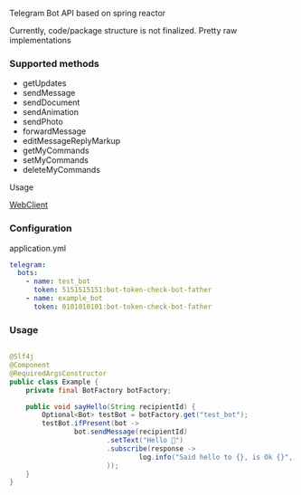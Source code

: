 Telegram Bot API based on spring reactor

Currently, code/package structure is not finalized. Pretty raw implementations

### Supported methods

- getUpdates
- sendMessage
- sendDocument
- sendAnimation
- sendPhoto
- forwardMessage
- editMessageReplyMarkup
- getMyCommands
- setMyCommands
- deleteMyCommands

Usage

[WebClient](./src/main/java/com/motokyi/tg/bot_api/client/BotWebClient.java)

### Configuration

application.yml

```yaml
telegram:
  bots:
    - name: test_bot
      token: 5151515151:bot-token-check-bot-father
    - name: example_bot
      token: 0101010101:bot-token-check-bot-father
```

### Usage

```java

@Slf4j
@Component
@RequiredArgsConstructor
public class Example {
    private final BotFactory botFactory;

    public void sayHello(String recipientId) {
        Optional<Bot> testBot = botFactory.get("test_bot");
        testBot.ifPresent(bot ->
                bot.sendMessage(recipientId)
                        .setText("Hello 👋")
                        .subscribe(response ->
                                log.info("Said hello to {}, is Ok {}", recipientId, response.isOk())
                        ));
    }
}
```
